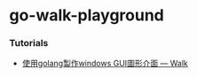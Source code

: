 go-walk-playground
==================
### Tutorials
- [使用golang製作windows GUI圖形介面 — Walk](https://topic.alibabacloud.com/tc/a/using-golang-to-create-a-windows-gui-graphical-interface-walk_1_38_30916895.html?spm=a2c61.500233.200003.17.71b04767Qk8p5z)